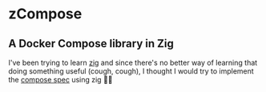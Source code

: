 # zCompose
## A Docker Compose library in Zig

I've been trying to learn [zig](https://ziglang.org/) and since there's no better way of learning that doing something useful (cough, cough), I thought I would try to implement the [compose spec](https://github.com/compose-spec/compose-spec/blob/master/spec.md) using zig 🤷‍♂️
